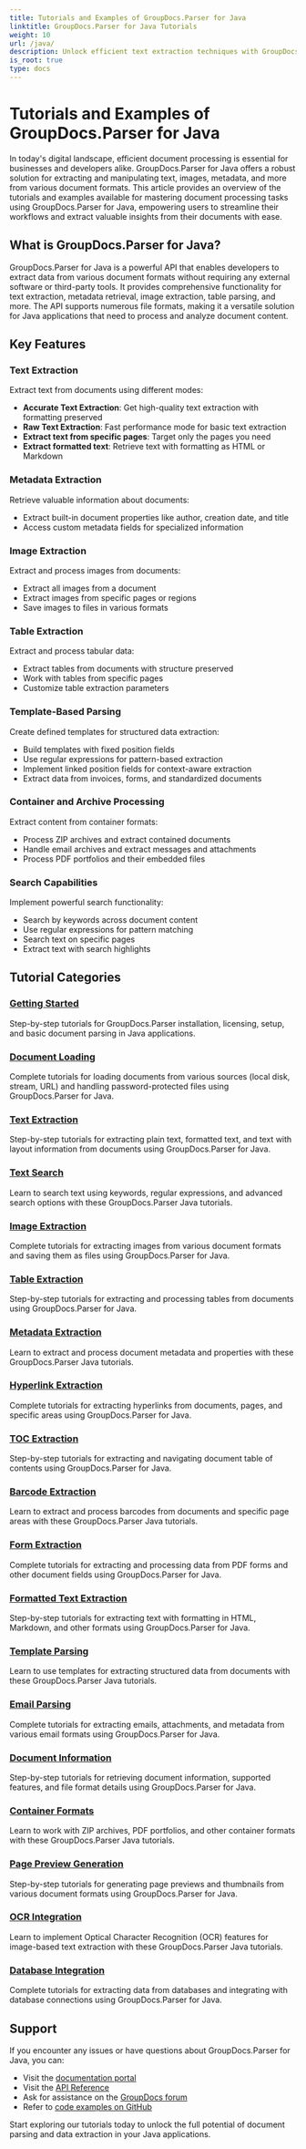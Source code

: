 ```yaml
---
title: Tutorials and Examples of GroupDocs.Parser for Java
linktitle: GroupDocs.Parser for Java Tutorials
weight: 10
url: /java/
description: Unlock efficient text extraction techniques with GroupDocs.Parser for Java. Extract, highlight, and search text seamlessly for enhanced document processing.
is_root: true
type: docs
---
```

# Tutorials and Examples of GroupDocs.Parser for Java
In today's digital landscape, efficient document processing is essential for businesses and developers alike. GroupDocs.Parser for Java offers a robust solution for extracting and manipulating text, images, metadata, and more from various document formats. This article provides an overview of the tutorials and examples available for mastering document processing tasks using GroupDocs.Parser for Java, empowering users to streamline their workflows and extract valuable insights from their documents with ease.

## What is GroupDocs.Parser for Java?
GroupDocs.Parser for Java is a powerful API that enables developers to extract data from various document formats without requiring any external software or third-party tools. It provides comprehensive functionality for text extraction, metadata retrieval, image extraction, table parsing, and more. The API supports numerous file formats, making it a versatile solution for Java applications that need to process and analyze document content.

## Key Features

### Text Extraction
Extract text from documents using different modes:
- **Accurate Text Extraction**: Get high-quality text extraction with formatting preserved
- **Raw Text Extraction**: Fast performance mode for basic text extraction
- **Extract text from specific pages**: Target only the pages you need
- **Extract formatted text**: Retrieve text with formatting as HTML or Markdown

### Metadata Extraction
Retrieve valuable information about documents:
- Extract built-in document properties like author, creation date, and title
- Access custom metadata fields for specialized information

### Image Extraction
Extract and process images from documents:
- Extract all images from a document
- Extract images from specific pages or regions
- Save images to files in various formats

### Table Extraction
Extract and process tabular data:
- Extract tables from documents with structure preserved
- Work with tables from specific pages
- Customize table extraction parameters

### Template-Based Parsing
Create defined templates for structured data extraction:
- Build templates with fixed position fields
- Use regular expressions for pattern-based extraction
- Implement linked position fields for context-aware extraction
- Extract data from invoices, forms, and standardized documents

### Container and Archive Processing
Extract content from container formats:
- Process ZIP archives and extract contained documents
- Handle email archives and extract messages and attachments
- Process PDF portfolios and their embedded files

### Search Capabilities
Implement powerful search functionality:
- Search by keywords across document content
- Use regular expressions for pattern matching
- Search text on specific pages
- Extract text with search highlights

## Tutorial Categories

### [Getting Started](./getting-started/)
Step-by-step tutorials for GroupDocs.Parser installation, licensing, setup, and basic document parsing in Java applications.
### [Document Loading](./document-loading/)
Complete tutorials for loading documents from various sources (local disk, stream, URL) and handling password-protected files using GroupDocs.Parser for Java.
### [Text Extraction](./text-extraction/)
Step-by-step tutorials for extracting plain text, formatted text, and text with layout information from documents using GroupDocs.Parser for Java.
### [Text Search](./text-search/)
Learn to search text using keywords, regular expressions, and advanced search options with these GroupDocs.Parser Java tutorials.
### [Image Extraction](./image-extraction/)
Complete tutorials for extracting images from various document formats and saving them as files using GroupDocs.Parser for Java.
### [Table Extraction](./table-extraction/)
Step-by-step tutorials for extracting and processing tables from documents using GroupDocs.Parser for Java.
### [Metadata Extraction](./metadata-extraction/)
Learn to extract and process document metadata and properties with these GroupDocs.Parser Java tutorials.
### [Hyperlink Extraction](./hyperlink-extraction/)
Complete tutorials for extracting hyperlinks from documents, pages, and specific areas using GroupDocs.Parser for Java.
### [TOC Extraction](./toc-extraction/)
Step-by-step tutorials for extracting and navigating document table of contents using GroupDocs.Parser for Java.
### [Barcode Extraction](./barcode-extraction/)
Learn to extract and process barcodes from documents and specific page areas with these GroupDocs.Parser Java tutorials.
### [Form Extraction](./form-extraction/)
Complete tutorials for extracting and processing data from PDF forms and other document fields using GroupDocs.Parser for Java.
### [Formatted Text Extraction](./formatted-text-extraction/)
Step-by-step tutorials for extracting text with formatting in HTML, Markdown, and other formats using GroupDocs.Parser for Java.
### [Template Parsing](./template-parsing/)
Learn to use templates for extracting structured data from documents with these GroupDocs.Parser Java tutorials.
### [Email Parsing](./email-parsing/)
Complete tutorials for extracting emails, attachments, and metadata from various email formats using GroupDocs.Parser for Java.
### [Document Information](./document-information/)
Step-by-step tutorials for retrieving document information, supported features, and file format details using GroupDocs.Parser for Java.
### [Container Formats](./container-formats/)
Learn to work with ZIP archives, PDF portfolios, and other container formats with these GroupDocs.Parser Java tutorials.
### [Page Preview Generation](./page-preview-generation/)
Step-by-step tutorials for generating page previews and thumbnails from various document formats using GroupDocs.Parser for Java.
### [OCR Integration](./ocr-integration/)
Learn to implement Optical Character Recognition (OCR) features for image-based text extraction with these GroupDocs.Parser Java tutorials.
### [Database Integration](./database-integration/)
Complete tutorials for extracting data from databases and integrating with database connections using GroupDocs.Parser for Java.

## Support
If you encounter any issues or have questions about GroupDocs.Parser for Java, you can:

- Visit the [documentation portal](https://docs.groupdocs.com/parser/java/)
- Visit the [API Reference](https://reference.groupdocs.com/parser/java/)
- Ask for assistance on the [GroupDocs forum](https://forum.groupdocs.com/c/parser)
- Refer to [code examples on GitHub](https://github.com/groupdocs-parser/GroupDocs.Parser-for-Java)

Start exploring our tutorials today to unlock the full potential of document parsing and data extraction in your Java applications.